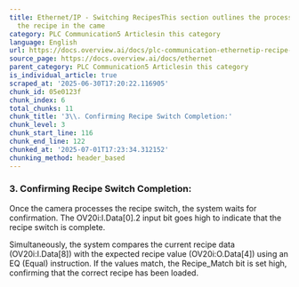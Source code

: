 ```yaml
---
title: Ethernet/IP - Switching RecipesThis section outlines the process for changing
  the recipe in the came
category: PLC Communication5 Articlesin this category
language: English
url: https://docs.overview.ai/docs/plc-communication-ethernetip-recipe-switch
source_page: https://docs.overview.ai/docs/ethernet
parent_category: PLC Communication5 Articlesin this category
is_individual_article: true
scraped_at: '2025-06-30T17:20:22.116905'
chunk_id: 05e0123f
chunk_index: 6
total_chunks: 11
chunk_title: '3\\. Confirming Recipe Switch Completion:'
chunk_level: 3
chunk_start_line: 116
chunk_end_line: 122
chunked_at: '2025-07-01T17:23:34.312152'
chunking_method: header_based
---
```


### **3\. Confirming Recipe Switch Completion:**

Once the camera processes the recipe switch, the system waits for confirmation. The OV20i:I.Data\[0\].2 input bit goes high to indicate that the recipe switch is complete.

Simultaneously, the system compares the current recipe data \(OV20i:I.Data\[8\]\) with the expected recipe value \(OV20i:O.Data\[4\]\) using an EQ \(Equal\) instruction. If the values match, the Recipe\_Match bit is set high, confirming that the correct recipe has been loaded.
